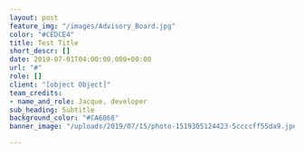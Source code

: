 ```yaml
---
layout: post
feature_img: "/images/Advisory_Board.jpg"
color: "#CEDCE4"
title: Test Title
short_descr: []
date: 2019-07-01T04:00:00.000+00:00
url: "#"
role: []
client: "[object Object]"
team_credits:
- name_and_role: Jacque, developer
sub_heading: Subtitle
background_color: "#CA6868"
banner_image: "/uploads/2019/07/15/photo-1519305124423-5ccccff55da9.jpeg"

---
```

